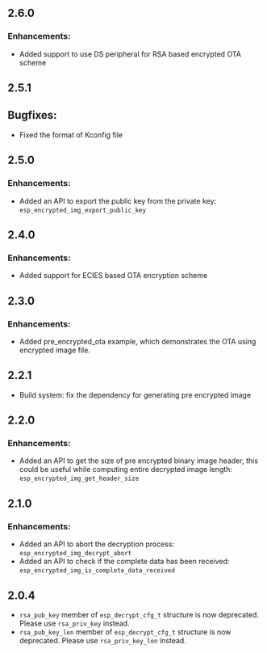 ## 2.6.0

### Enhancements:
- Added support to use DS peripheral for RSA based encrypted OTA scheme

## 2.5.1

## Bugfixes:
- Fixed the format of Kconfig file

## 2.5.0

### Enhancements:
- Added an API to export the public key from the private key: `esp_encrypted_img_export_public_key`

## 2.4.0

### Enhancements:
- Added support for ECIES based OTA encryption scheme

## 2.3.0

### Enhancements:
- Added pre_encrypted_ota example, which demonstrates the OTA using encrypted image file.

## 2.2.1

- Build system: fix the dependency for generating pre encrypted image

## 2.2.0

### Enhancements:
- Added an API to get the size of pre encrypted binary image header, this could be useful while computing entire decrypted image length: `esp_encrypted_img_get_header_size`

## 2.1.0

### Enhancements:
- Added an API to abort the decryption process: `esp_encrypted_img_decrypt_abort`
- Added an API to check if the complete data has been received: `esp_encrypted_img_is_complete_data_received`

## 2.0.4

- `rsa_pub_key` member of `esp_decrypt_cfg_t` structure is now deprecated. Please use `rsa_priv_key` instead. 
- `rsa_pub_key_len` member of `esp_decrypt_cfg_t` structure is now deprecated. Please use `rsa_priv_key_len` instead. 
